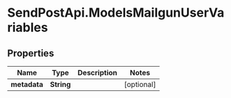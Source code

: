 # SendPostApi.ModelsMailgunUserVariables

## Properties

Name | Type | Description | Notes
------------ | ------------- | ------------- | -------------
**metadata** | **String** |  | [optional] 


